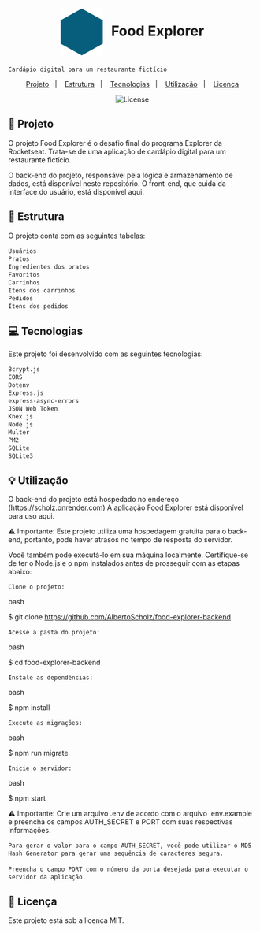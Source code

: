 
<h1 align="center" style="text-align: center;">
  <img alt="Logo do Food Explorer" src="./src/assets/favicon.svg" style="vertical-align: middle; margin-right: 10px;">
  Food Explorer
</h1>

    Cardápio digital para um restaurante fictício

<p align="center">
  <a href="#project">Projeto</a>&nbsp;&nbsp;&nbsp;|&nbsp;&nbsp;&nbsp;
  <a href="#structure">Estrutura</a>&nbsp;&nbsp;&nbsp;|&nbsp;&nbsp;&nbsp;
  <a href="#technologies">Tecnologias</a>&nbsp;&nbsp;&nbsp;|&nbsp;&nbsp;&nbsp;
  <a href="#usage">Utilização</a>&nbsp;&nbsp;&nbsp;|&nbsp;&nbsp;&nbsp;
  <a href="#license">Licença</a>
</p>
<p align="center">
  <img alt="License" src="https://img.shields.io/static/v1?label=license&message=MIT&color=49AA26&labelColor=000000">
</p>
<h2 id="project">📁 Projeto</h2>

O projeto Food Explorer é o desafio final do programa Explorer da Rocketseat. Trata-se de uma aplicação de cardápio digital para um restaurante fictício.

O back-end do projeto, responsável pela lógica e armazenamento de dados, está disponível neste repositório. O front-end, que cuida da interface do usuário, está disponível aqui.
<h2 id="structure">📌 Estrutura</h2>

O projeto conta com as seguintes tabelas:

    Usuários
    Pratos
    Ingredientes dos pratos
    Favoritos
    Carrinhos
    Itens dos carrinhos
    Pedidos
    Itens dos pedidos

<h2 id="technologies">💻 Tecnologias</h2>

Este projeto foi desenvolvido com as seguintes tecnologias:

    Bcrypt.js
    CORS
    Dotenv
    Express.js
    express-async-errors
    JSON Web Token
    Knex.js
    Node.js
    Multer
    PM2
    SQLite
    SQLite3

<h2 id="usage">💡 Utilização</h2>

O back-end do projeto está hospedado no endereço (https://scholz.onrender.com) A aplicação Food Explorer está disponível para uso aqui.

⚠️ Importante: Este projeto utiliza uma hospedagem gratuita para o back-end, portanto, pode haver atrasos no tempo de resposta do servidor.

Você também pode executá-lo em sua máquina localmente. Certifique-se de ter o Node.js e o npm instalados antes de prosseguir com as etapas abaixo:

    Clone o projeto:

bash

$ git clone https://github.com/AlbertoScholz/food-explorer-backend

    Acesse a pasta do projeto:

bash

$ cd food-explorer-backend

    Instale as dependências:

bash

$ npm install

    Execute as migrações:

bash

$ npm run migrate

    Inicie o servidor:

bash

$ npm start

⚠️ Importante: Crie um arquivo .env de acordo com o arquivo .env.example e preencha os campos AUTH_SECRET e PORT com suas respectivas informações.

    Para gerar o valor para o campo AUTH_SECRET, você pode utilizar o MD5 Hash Generator para gerar uma sequência de caracteres segura.

    Preencha o campo PORT com o número da porta desejada para executar o servidor da aplicação.

<h2 id="license">📝 Licença</h2>

Este projeto está sob a licença MIT.
